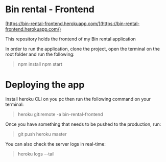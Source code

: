 # Bin rental - Frontend
[https://bin-rental-frontend.herokuapp.com/](https://bin-rental-frontend.herokuapp.com/)
  

This repository holds the frontend of my Bin rental application

In order to run the application, clone the project, open the terminal on the root folder and run the following:
> npm install
> npm start

# Deploying the app
Install heroku CLI on you pc then run the following command on your terminal:

> heroku git:remote -a bin-rental-frontend

Once you have something that needs to be pushed to the production, run:
> git push heroku master

You can also check the server logs in real-time:
> heroku logs --tail
